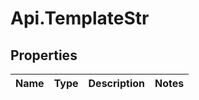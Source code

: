 # Api.TemplateStr

## Properties

Name | Type | Description | Notes
------------ | ------------- | ------------- | -------------



